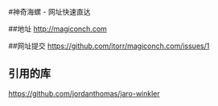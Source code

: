 #神奇海螺 - 网址快速直达

##地址
http://magiconch.com

##网址提交
https://github.com/itorr/magiconch.com/issues/1

## 引用的库
https://github.com/jordanthomas/jaro-winkler